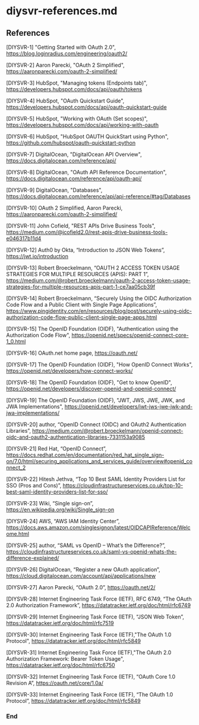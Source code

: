 # diysvr-references.md  

## References  

[DIYSVR-1] "Getting Started with OAuth 2.0", https://blog.loginradius.com/engineering/oauth2/  

[DIYSVR-2] Aaron Parecki, "OAuth 2 Simplified", https://aaronparecki.com/oauth-2-simplified/  

[DIYSVR-3] HubSpot, "Managing tokens (Endpoints tab)", https://developers.hubspot.com/docs/api/oauth/tokens  

[DIYSVR-4] HubSpot, "OAuth Quickstart Guide", https://developers.hubspot.com/docs/api/oauth-quickstart-guide  

[DIYSVR-5] HubSpot, "Working with OAuth (Set scopes)", https://developers.hubspot.com/docs/api/working-with-oauth  

[DIYSVR-6] HubSpot, "HubSpot OAUTH QuickStart using Python", https://github.com/hubspot/oauth-quickstart-python  

[DIYSVR-7] DigitalOcean, "DigitalOcean API Overview", https://docs.digitalocean.com/reference/api/  

[DIYSVR-8] DigitalOcean, "OAuth API Reference Documentation", https://docs.digitalocean.com/reference/api/oauth-api/  

[DIYSVR-9] DigitalOcean, "Databases", https://docs.digitalocean.com/reference/api/api-reference/#tag/Databases  

[DIYSVR-10] OAuth 2 Simplified, Aaron Parecki, https://aaronparecki.com/oauth-2-simplified/  

[DIYSVR-11] John Cofield, "REST APIs Drive Business Tools", https://medium.com/@jcofield2.0/rest-apis-drive-business-tools-e046317b11d4  

[DIYSVR-12] Auth0 by Okta, “Introduction to JSON Web Tokens”, https://jwt.io/introduction  

[DIYSVR-13] Robert Broeckelmann, “OAUTH 2 ACCESS TOKEN USAGE STRATEGIES FOR MULTIPLE RESOURCES (APIS): PART 1”, https://medium.com/@robert.broeckelmann/oauth-2-access-token-usage-strategies-for-multiple-resources-apis-part-1-ce7aa05cb39f  

[DIYSVR-14] Robert Broeckelmann, “Securely Using the OIDC Authorization Code Flow and a Public Client with Single Page Applications”, https://www.pingidentity.com/en/resources/blog/post/securely-using-oidc-authorization-code-flow-public-client-single-page-apps.html  

[DIYSVR-15] The OpenID Foundation (OIDF), "Authentication using the Authorization Code Flow", https://openid.net/specs/openid-connect-core-1_0.html  

[DIYSVR-16] OAuth.net home page, https://oauth.net/  

[DIYSVR-17] The OpenID Foundation (OIDF), "How OpenID Connect Works", https://openid.net/developers/how-connect-works/  

[DIYSVR-18] The OpenID Foundation (OIDF), "Get to know OpenID", https://openid.net/developers/discover-openid-and-openid-connect/  

[DIYSVR-19] The OpenID Foundation (OIDF), "JWT, JWS, JWE, JWK, and JWA Implementations", https://openid.net/developers/jwt-jws-jwe-jwk-and-jwa-implementations/  

[DIYSVR-20] author, “OpenID Connect (OIDC) and OAuth2 Authentication Libraries”, https://medium.com/@robert.broeckelmann/openid-connect-oidc-and-oauth2-authentication-libraries-7331153a9085  

[DIYSVR-21] Red Hat, “OpenID Connect”, https://docs.redhat.com/en/documentation/red_hat_single_sign-on/7.0/html/securing_applications_and_services_guide/overview#openid_connect_2  

[DIYSVR-22] Hitesh Jethva, “Top 10 Best SAML Identity Providers List for SSO (Pros and Cons)”, https://cloudinfrastructureservices.co.uk/top-10-best-saml-identity-providers-list-for-sso/  

[DIYSVR-23] Wiki, “Single sign-on”, https://en.wikipedia.org/wiki/Single_sign-on  

[DIYSVR-24] AWS, “AWS IAM Identity Center”, https://docs.aws.amazon.com/singlesignon/latest/OIDCAPIReference/Welcome.html  

[DIYSVR-25] author, “SAML vs OpenID – What’s the Difference?”, https://cloudinfrastructureservices.co.uk/saml-vs-openid-whats-the-difference-explained/  

[DIYSVR-26] DigitalOcean, “Register a new OAuth application”, https://cloud.digitalocean.com/account/api/applications/new  

[DIYSVR-27] Aaron Parecki, “OAuth 2.0”, https://oauth.net/2/  

[DIYSVR-28] Internet Engineering Task Force (IETF), RFC 6749, “The OAuth 2.0 Authorization Framework”, https://datatracker.ietf.org/doc/html/rfc6749  

[DIYSVR-29] Internet Engineering Task Force (IETF), “JSON Web Token”, https://datatracker.ietf.org/doc/html/rfc7519  

[DIYSVR-30] Internet Engineering Task Force (IETF),"The OAuth 1.0 Protocol", https://datatracker.ietf.org/doc/html/rfc5849  

[DIYSVR-31] Internet Engineering Task Force (IETF),"The OAuth 2.0 Authorization Framework: Bearer Token Usage", https://datatracker.ietf.org/doc/html/rfc6750  

[DIYSVR-32] Internet Engineering Task Force (IETF), “OAuth Core 1.0 Revision A”, https://oauth.net/core/1.0a/  

[DIYSVR-33] Internet Engineering Task Force (IETF), “The OAuth 1.0 Protocol”, https://datatracker.ietf.org/doc/html/rfc5849  



### End  